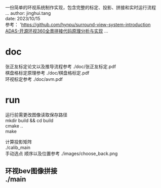 一份简单的环视系统制作实现，包含完整的标定、投影、拼接和实时运行流程  
...
author: jinghui.tang  
date: 2023/10/15  
参考： 'https://github.com/hynpu/surround-view-system-introduction  
[ADAS-开源环视360全景拼接代码原理分析与实现](https://mp.weixin.qq.com/s?__biz=MzkzNjQ0NDMyMg==&mid=2247483912&idx=1&sn=cc456edd073e8e8e791b361b843ce099&chksm=c29feac5f5e863d355745c433eeb28f10fb77acc96801ba377ba9e02207cfda0dc61b00dd18c&token=201619039&lang=zh_CN#rd)
...

# doc
张正友标定论文以及推导流程参考 ./doc/张正友标定.pdf  
棋盘格标定原理参考  ./doc/棋盘格标定.pdf  
环视标定参考 ./doc/avm.pdf  

# run
运行前需更改图像读取保存路径  
mkdir build && cd build  
cmake ..  
make  

计算投影矩阵  
./calib_main  
手动选点 顺序以及位置参考 ./images/choose_back.png  

环视bev图像拼接  
./main  
--------------------------------

